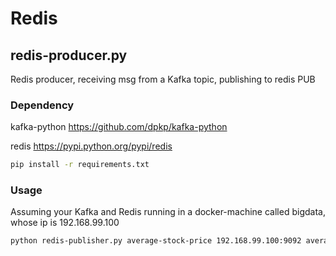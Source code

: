 # Redis

## redis-producer.py
Redis producer, receiving msg from a Kafka topic, publishing to redis PUB

### Dependency
kafka-python    https://github.com/dpkp/kafka-python

redis           https://pypi.python.org/pypi/redis

```sh
pip install -r requirements.txt
```

### Usage
Assuming your Kafka and Redis running in a docker-machine called bigdata, whose ip is 192.168.99.100
```sh
python redis-publisher.py average-stock-price 192.168.99.100:9092 average-stock-price 192.168.99.100 6379
```